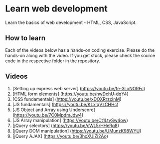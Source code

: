 # Learn web development
Learn the basics of web development - HTML, CSS, JavaScript.

## How to learn
Each of the videos below has a hands-on coding exercise. Please do the hands-on along with the video. If you get stuck, please check the source code in the respective folder in the repository.

## Videos
1. [Setting up express web server] (https://youtu.be/fe-3LxNORFc)
2. [HTML form elements] (https://youtu.be/nwDchU-dqY4)
3. [CSS fundamentals] (https://youtu.be/xDOXRrzxInM)
4. [JS fundamentals] (https://youtu.be/KLxIqVzCHHc)
5. [JS Object and Array using Underscore] (https://youtu.be/7C0MpdmJdw4)
6. [JS Array manipulation] (https://youtu.be/Ct1LtySw4ow)
7. [jQuery selectors] (https://youtu.be/cWL5rHHeRq8)
8. [jQuery DOM manipulation] (https://youtu.be/UMunzK98WYU)
9. [jQuery AJAX] (https://youtu.be/3hxXUiZi2Ao)
